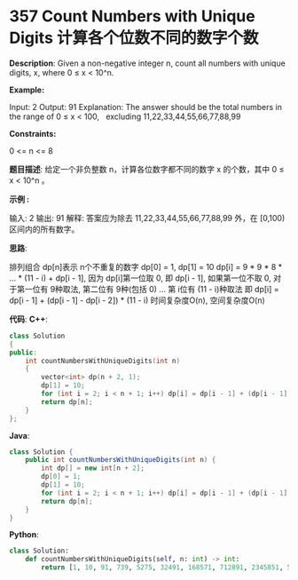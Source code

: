 # 357 Count Numbers with Unique Digits 计算各个位数不同的数字个数

 __Description__:
Given a non-negative integer n, count all numbers with unique digits, x, where 0 ≤ x < 10^n.

__Example:__

Input: 2
Output: 91
Explanation: The answer should be the total numbers in the range of 0 ≤ x < 100,
             excluding 11,22,33,44,55,66,77,88,99

__Constraints:__

0 <= n <= 8

__题目描述__:
给定一个非负整数 n，计算各位数字都不同的数字 x 的个数，其中 0 ≤ x < 10^n 。

__示例 :__

输入: 2
输出: 91
解释: 答案应为除去 11,22,33,44,55,66,77,88,99 外，在 [0,100) 区间内的所有数字。

__思路__:

排列组合
dp[n]表示 n个不重复的数字
dp[0] = 1, dp[1] = 10
dp[i] = 9 \* 9 \* 8 \* ... \* (11 - i) + dp[i - 1], 因为 dp[i]第一位取 0, 即 dp[i - 1], 如果第一位不取 0, 对于第一位有 9种取法, 第二位有 9种(包括 0) ... 第 i位有 (11 - i)种取法
即 dp[i] = dp[i - 1] + (dp[i - 1] - dp[i - 2]) \* (11 - i)
时间复杂度O(n), 空间复杂度O(n)

__代码__:
__C++__:

```C++
class Solution 
{
public:
    int countNumbersWithUniqueDigits(int n) 
    {
        vector<int> dp(n + 2, 1);
        dp[1] = 10;
        for (int i = 2; i < n + 1; i++) dp[i] = dp[i - 1] + (dp[i - 1] - dp[i - 2]) * (11 - i);
        return dp[n];
    }
};
```

__Java__:

```Java
class Solution {
    public int countNumbersWithUniqueDigits(int n) {
        int dp[] = new int[n + 2];
        dp[0] = 1;
        dp[1] = 10;
        for (int i = 2; i < n + 1; i++) dp[i] = dp[i - 1] + (dp[i - 1] - dp[i - 2]) * (11 - i);
        return dp[n];
    }
}
```

__Python__:

```Python
class Solution:
    def countNumbersWithUniqueDigits(self, n: int) -> int:
        return [1, 10, 91, 739, 5275, 32491, 168571, 712891, 2345851, 5611771, 8877691][n]
```
